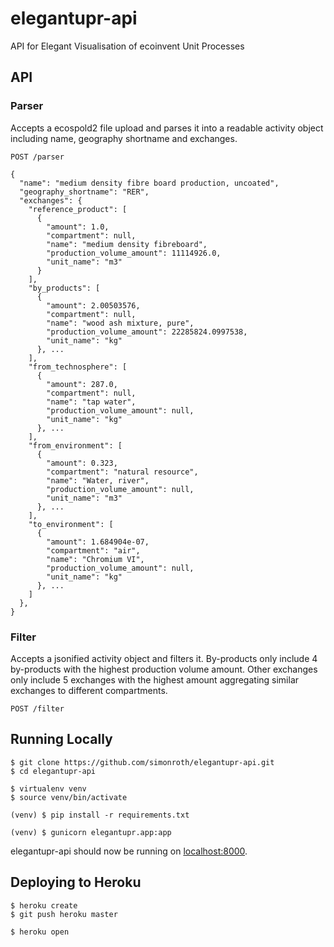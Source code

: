 # elegantupr-api
API for Elegant Visualisation of ecoinvent Unit Processes

## API
### Parser
Accepts a ecospold2 file upload and parses it into a readable activity object including name, geography shortname and exchanges.

```
POST /parser
```

```
{
  "name": "medium density fibre board production, uncoated",
  "geography_shortname": "RER",
  "exchanges": {
    "reference_product": [
      {
        "amount": 1.0,
        "compartment": null,
        "name": "medium density fibreboard",
        "production_volume_amount": 11114926.0,
        "unit_name": "m3"
      }
    ],
    "by_products": [
      {
        "amount": 2.00503576,
        "compartment": null,
        "name": "wood ash mixture, pure",
        "production_volume_amount": 22285824.0997538,
        "unit_name": "kg"
      }, ...
    ],
    "from_technosphere": [
      {
        "amount": 287.0,
        "compartment": null,
        "name": "tap water",
        "production_volume_amount": null,
        "unit_name": "kg"
      }, ...
    ],
    "from_environment": [
      {
        "amount": 0.323,
        "compartment": "natural resource",
        "name": "Water, river",
        "production_volume_amount": null,
        "unit_name": "m3"
      }, ...
    ],
    "to_environment": [
      {
        "amount": 1.684904e-07,
        "compartment": "air",
        "name": "Chromium VI",
        "production_volume_amount": null,
        "unit_name": "kg"
      }, ...
    ]
  },
}
```

### Filter
Accepts a jsonified activity object and filters it. By-products only include 4 by-products with the highest production volume amount. Other exchanges only include 5 exchanges with the highest amount aggregating similar exchanges to different compartments.

```
POST /filter
```

## Running Locally
```
$ git clone https://github.com/simonroth/elegantupr-api.git
$ cd elegantupr-api

$ virtualenv venv
$ source venv/bin/activate

(venv) $ pip install -r requirements.txt

(venv) $ gunicorn elegantupr.app:app
```

elegantupr-api should now be running on [localhost:8000](http://localhost:8000).

## Deploying to Heroku
```
$ heroku create
$ git push heroku master

$ heroku open
```
